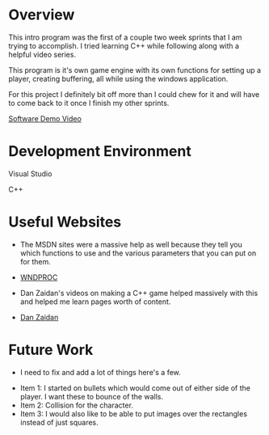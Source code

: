 # Overview

This intro program was the first of a couple two week sprints that I am trying to accomplish. I tried learning C++ while following along with a helpful video series.

This program is it's own game engine with its own functions for setting up a player, creating buffering, all while using the windows application.

For this project I definitely bit off more than I could chew for it and will have to come back to it once I finish my other sprints.

[Software Demo Video](http://youtube.link.goes.here)

# Development Environment

Visual Studio

C++

# Useful Websites


* The MSDN sites were a massive help as well because they tell you which functions to use and the various parameters that you can put on for them.
- [WNDPROC](https://learn.microsoft.com/en-us/windows/win32/api/winuser/nc-winuser-wndproc)
* Dan Zaidan's videos on making a C++ game helped massively with this and helped me learn pages worth of content.
- [Dan Zaidan](https://www.youtube.com/watch?v=luuyjjOxnUI&list=PL7Ej6SUky135IAAR3PFCFyiVwanauRqj3)

# Future Work

* I need to fix and add a lot of things here's a few.

- Item 1: I started on bullets which would come out of either side of the player. I want these to bounce of the walls.
- Item 2: Collision for the character. 
- Item 3: I would also like to be able to put images over the rectangles instead of just squares.